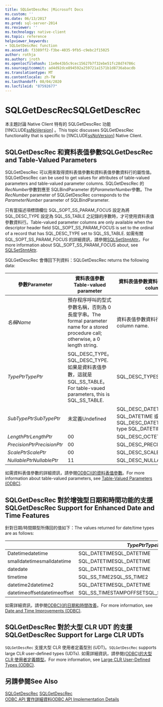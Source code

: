 ```yaml
---
title: SQLGetDescRec |Microsoft Docs
ms.custom: ''
ms.date: 06/13/2017
ms.prod: sql-server-2014
ms.reviewer: ''
ms.technology: native-client
ms.topic: reference
helpviewer_keywords:
- SQLGetDescRec function
ms.assetid: f3389ff2-f3be-4035-9fb5-c9ebc2f15025
author: rothja
ms.author: jroth
ms.openlocfilehash: 11e0e43b5c9cec15627b7f32ebe51fc28d74786c
ms.sourcegitcommit: ad4d92dce894592a259721a1571b1d8736abacdb
ms.translationtype: MT
ms.contentlocale: zh-TW
ms.lasthandoff: 08/04/2020
ms.locfileid: "87592677"
---
```

# <a name="sqlgetdescrec"></a><span data-ttu-id="5d61a-102">SQLGetDescRec</span><span class="sxs-lookup"><span data-stu-id="5d61a-102">SQLGetDescRec</span></span>
  <span data-ttu-id="5d61a-103">本主題討論 Native Client 特有的 SQLGetDescRec 功能 [!INCLUDE[ssNoVersion](../../includes/ssnoversion-md.md)] 。</span><span class="sxs-lookup"><span data-stu-id="5d61a-103">This topic discusses SQLGetDescRec functionality that is specific to [!INCLUDE[ssNoVersion](../../includes/ssnoversion-md.md)] Native Client.</span></span>  
  
## <a name="sqlgetdescrec-and-table-valued-parameters"></a><span data-ttu-id="5d61a-104">SQLGetDescRec 和資料表值參數</span><span class="sxs-lookup"><span data-stu-id="5d61a-104">SQLGetDescRec and Table-Valued Parameters</span></span>  
 <span data-ttu-id="5d61a-105">SQLGetDescRec 可以用來取得資料表值參數和資料表值參數資料行的屬性值。</span><span class="sxs-lookup"><span data-stu-id="5d61a-105">SQLGetDescRec can be used to get values for attributes of table-valued parameters and table-valued parameter columns.</span></span> <span data-ttu-id="5d61a-106">SQLGetDescRec 的*RecNumber*參數對應至 SQLBindParameter 的*ParameterNumber*參數。</span><span class="sxs-lookup"><span data-stu-id="5d61a-106">The *RecNumber* parameter of SQLGetDescRec corresponds to the *ParameterNumber* parameter of SQLBindParameter.</span></span>  
  
 <span data-ttu-id="5d61a-107">只有當描述項標頭欄位 SQL_SOPT_SS_PARAM_FOCUS 設定為將 SQL_DESC_TYPE 設定為 SQL_SS_TABLE 之記錄的序數時，才可使用資料表值參數資料行。</span><span class="sxs-lookup"><span data-stu-id="5d61a-107">Table-valued parameter columns are only available when the descriptor header field SQL_SOPT_SS_PARAM_FOCUS is set to the ordinal of a record that has SQL_DESC_TYPE set to SQL_SS_TABLE.</span></span> <span data-ttu-id="5d61a-108">如需有關 SQL_SOPT_SS_PARAM_FOCUS 的詳細資訊，請參閱[SQLSetStmtAttr](sqlsetstmtattr.md)。</span><span class="sxs-lookup"><span data-stu-id="5d61a-108">For more information about SQL_SOPT_SS_PARAM_FOCUS about, see [SQLSetStmtAttr](sqlsetstmtattr.md).</span></span>  
  
 <span data-ttu-id="5d61a-109">SQLGetDescRec 會傳回下列資料：</span><span class="sxs-lookup"><span data-stu-id="5d61a-109">SQLGetDescRec returns the following data:</span></span>  
  
|<span data-ttu-id="5d61a-110">參數</span><span class="sxs-lookup"><span data-stu-id="5d61a-110">Parameter</span></span>|<span data-ttu-id="5d61a-111">資料表值參數</span><span class="sxs-lookup"><span data-stu-id="5d61a-111">Table-valued parameter</span></span>|<span data-ttu-id="5d61a-112">資料表值參數資料行和其他參數</span><span class="sxs-lookup"><span data-stu-id="5d61a-112">Table-valued parameter columns and other parameters</span></span>|  
|---------------|-----------------------------|----------------------------------------------------------|  
|<span data-ttu-id="5d61a-113">*名稱*</span><span class="sxs-lookup"><span data-stu-id="5d61a-113">*Name*</span></span>|<span data-ttu-id="5d61a-114">預存程序呼叫的型式參數名稱，否則為 0 長度字串。</span><span class="sxs-lookup"><span data-stu-id="5d61a-114">The formal parameter name for a stored procedure call; otherwise, a 0 length string.</span></span>|<span data-ttu-id="5d61a-115">資料表值參數資料行名稱。</span><span class="sxs-lookup"><span data-stu-id="5d61a-115">The table-valued parameter column name.</span></span>|  
|<span data-ttu-id="5d61a-116">*TypePtr*</span><span class="sxs-lookup"><span data-stu-id="5d61a-116">*TypePtr*</span></span>|<span data-ttu-id="5d61a-117">SQL_DESC_TYPE。</span><span class="sxs-lookup"><span data-stu-id="5d61a-117">SQL_DESC_TYPE.</span></span> <span data-ttu-id="5d61a-118">如果是資料表值參數，這就是 SQL_SS_TABLE。</span><span class="sxs-lookup"><span data-stu-id="5d61a-118">For table-vaued parameters, this is SQL_SS_TABLE.</span></span>|<span data-ttu-id="5d61a-119">SQL_DESC_TYPE</span><span class="sxs-lookup"><span data-stu-id="5d61a-119">SQL_DESC_TYPE</span></span>|  
|<span data-ttu-id="5d61a-120">*SubTypePtr*</span><span class="sxs-lookup"><span data-stu-id="5d61a-120">*SubTypePtr*</span></span>|<span data-ttu-id="5d61a-121">未定義</span><span class="sxs-lookup"><span data-stu-id="5d61a-121">Undefined</span></span>|<span data-ttu-id="5d61a-122">SQL_DESC_DATETIME_INTERVAL_CODE (如果是 SQL_DATETIME 或 SQL_INTERVAL 類型的記錄)。</span><span class="sxs-lookup"><span data-stu-id="5d61a-122">SQL_DESC_DATETIME_INTERVAL_CODE (For records of type SQL_DATETIME or SQL_INTERVAL.)</span></span>|  
|<span data-ttu-id="5d61a-123">*LengthPtr*</span><span class="sxs-lookup"><span data-stu-id="5d61a-123">*LengthPtr*</span></span>|<span data-ttu-id="5d61a-124">0</span><span class="sxs-lookup"><span data-stu-id="5d61a-124">0</span></span>|<span data-ttu-id="5d61a-125">SQL_DESC_OCTET_LENGTH</span><span class="sxs-lookup"><span data-stu-id="5d61a-125">SQL_DESC_OCTET_LENGTH</span></span>|  
|<span data-ttu-id="5d61a-126">*PrecisionPtr*</span><span class="sxs-lookup"><span data-stu-id="5d61a-126">*PrecisionPtr*</span></span>|<span data-ttu-id="5d61a-127">0</span><span class="sxs-lookup"><span data-stu-id="5d61a-127">0</span></span>|<span data-ttu-id="5d61a-128">SQL_DESC_PRECISION</span><span class="sxs-lookup"><span data-stu-id="5d61a-128">SQL_DESC_PRECISION</span></span>|  
|<span data-ttu-id="5d61a-129">*ScalePtr*</span><span class="sxs-lookup"><span data-stu-id="5d61a-129">*ScalePtr*</span></span>|<span data-ttu-id="5d61a-130">0</span><span class="sxs-lookup"><span data-stu-id="5d61a-130">0</span></span>|<span data-ttu-id="5d61a-131">SQL_DESC_SCALE</span><span class="sxs-lookup"><span data-stu-id="5d61a-131">SQL_DESC_SCALE</span></span>|  
|<span data-ttu-id="5d61a-132">*NullablePtr*</span><span class="sxs-lookup"><span data-stu-id="5d61a-132">*NullablePtr*</span></span>|<span data-ttu-id="5d61a-133">1</span><span class="sxs-lookup"><span data-stu-id="5d61a-133">1</span></span>|<span data-ttu-id="5d61a-134">SQL_DESC_NULLABLE</span><span class="sxs-lookup"><span data-stu-id="5d61a-134">SQL_DESC_NULLABLE</span></span>|  
  
 <span data-ttu-id="5d61a-135">如需資料表值參數的詳細資訊，請參閱[ODBC&#41;&#40;的資料表值參數](../native-client-odbc-table-valued-parameters/table-valued-parameters-odbc.md)。</span><span class="sxs-lookup"><span data-stu-id="5d61a-135">For more information about table-valued parameters, see [Table-Valued Parameters &#40;ODBC&#41;](../native-client-odbc-table-valued-parameters/table-valued-parameters-odbc.md).</span></span>  
  
## <a name="sqlgetdescrec-support-for-enhanced-date-and-time-features"></a><span data-ttu-id="5d61a-136">SQLGetDescRec 對於增強型日期和時間功能的支援</span><span class="sxs-lookup"><span data-stu-id="5d61a-136">SQLGetDescRec Support for Enhanced Date and Time Features</span></span>  
 <span data-ttu-id="5d61a-137">針對日期/時間類型所傳回的值如下：</span><span class="sxs-lookup"><span data-stu-id="5d61a-137">The values returned for date/time types are as follows:</span></span>  
  
||<span data-ttu-id="5d61a-138">*TypePtr*</span><span class="sxs-lookup"><span data-stu-id="5d61a-138">*TypePtr*</span></span>|<span data-ttu-id="5d61a-139">*SubTypePtr*</span><span class="sxs-lookup"><span data-stu-id="5d61a-139">*SubTypePtr*</span></span>|<span data-ttu-id="5d61a-140">*LengthPtr*</span><span class="sxs-lookup"><span data-stu-id="5d61a-140">*LengthPtr*</span></span>|<span data-ttu-id="5d61a-141">*PrecisionPtr*</span><span class="sxs-lookup"><span data-stu-id="5d61a-141">*PrecisionPtr*</span></span>|<span data-ttu-id="5d61a-142">*ScalePtr*</span><span class="sxs-lookup"><span data-stu-id="5d61a-142">*ScalePtr*</span></span>|  
|-|---------------|------------------|-----------------|--------------------|----------------|  
|<span data-ttu-id="5d61a-143">Datetime</span><span class="sxs-lookup"><span data-stu-id="5d61a-143">datetime</span></span>|<span data-ttu-id="5d61a-144">SQL_DATETIME</span><span class="sxs-lookup"><span data-stu-id="5d61a-144">SQL_DATETIME</span></span>|<span data-ttu-id="5d61a-145">SQL_CODE_TIMESTAMP</span><span class="sxs-lookup"><span data-stu-id="5d61a-145">SQL_CODE_TIMESTAMP</span></span>|<span data-ttu-id="5d61a-146">4</span><span class="sxs-lookup"><span data-stu-id="5d61a-146">4</span></span>|<span data-ttu-id="5d61a-147">3</span><span class="sxs-lookup"><span data-stu-id="5d61a-147">3</span></span>|<span data-ttu-id="5d61a-148">3</span><span class="sxs-lookup"><span data-stu-id="5d61a-148">3</span></span>|  
|<span data-ttu-id="5d61a-149">smalldatetime</span><span class="sxs-lookup"><span data-stu-id="5d61a-149">smalldatetime</span></span>|<span data-ttu-id="5d61a-150">SQL_DATETIME</span><span class="sxs-lookup"><span data-stu-id="5d61a-150">SQL_DATETIME</span></span>|<span data-ttu-id="5d61a-151">SQL_CODE_TIMESTAMP</span><span class="sxs-lookup"><span data-stu-id="5d61a-151">SQL_CODE_TIMESTAMP</span></span>|<span data-ttu-id="5d61a-152">8</span><span class="sxs-lookup"><span data-stu-id="5d61a-152">8</span></span>|<span data-ttu-id="5d61a-153">0</span><span class="sxs-lookup"><span data-stu-id="5d61a-153">0</span></span>|<span data-ttu-id="5d61a-154">0</span><span class="sxs-lookup"><span data-stu-id="5d61a-154">0</span></span>|  
|<span data-ttu-id="5d61a-155">date</span><span class="sxs-lookup"><span data-stu-id="5d61a-155">date</span></span>|<span data-ttu-id="5d61a-156">SQL_DATETIME</span><span class="sxs-lookup"><span data-stu-id="5d61a-156">SQL_DATETIME</span></span>|<span data-ttu-id="5d61a-157">SQL_CODE_DATE</span><span class="sxs-lookup"><span data-stu-id="5d61a-157">SQL_CODE_DATE</span></span>|<span data-ttu-id="5d61a-158">6</span><span class="sxs-lookup"><span data-stu-id="5d61a-158">6</span></span>|<span data-ttu-id="5d61a-159">0</span><span class="sxs-lookup"><span data-stu-id="5d61a-159">0</span></span>|<span data-ttu-id="5d61a-160">0</span><span class="sxs-lookup"><span data-stu-id="5d61a-160">0</span></span>|  
|<span data-ttu-id="5d61a-161">time</span><span class="sxs-lookup"><span data-stu-id="5d61a-161">time</span></span>|<span data-ttu-id="5d61a-162">SQL_SS_TIME2</span><span class="sxs-lookup"><span data-stu-id="5d61a-162">SQL_SS_TIME2</span></span>|<span data-ttu-id="5d61a-163">0</span><span class="sxs-lookup"><span data-stu-id="5d61a-163">0</span></span>|<span data-ttu-id="5d61a-164">10</span><span class="sxs-lookup"><span data-stu-id="5d61a-164">10</span></span>|<span data-ttu-id="5d61a-165">0..7</span><span class="sxs-lookup"><span data-stu-id="5d61a-165">0..7</span></span>|<span data-ttu-id="5d61a-166">0..7</span><span class="sxs-lookup"><span data-stu-id="5d61a-166">0..7</span></span>|  
|<span data-ttu-id="5d61a-167">datetime2</span><span class="sxs-lookup"><span data-stu-id="5d61a-167">datetime2</span></span>|<span data-ttu-id="5d61a-168">SQL_DATETIME</span><span class="sxs-lookup"><span data-stu-id="5d61a-168">SQL_DATETIME</span></span>|<span data-ttu-id="5d61a-169">SQL_CODE_TIMESTAMP</span><span class="sxs-lookup"><span data-stu-id="5d61a-169">SQL_CODE_TIMESTAMP</span></span>|<span data-ttu-id="5d61a-170">16</span><span class="sxs-lookup"><span data-stu-id="5d61a-170">16</span></span>|<span data-ttu-id="5d61a-171">0..7</span><span class="sxs-lookup"><span data-stu-id="5d61a-171">0..7</span></span>|<span data-ttu-id="5d61a-172">0..7</span><span class="sxs-lookup"><span data-stu-id="5d61a-172">0..7</span></span>|  
|<span data-ttu-id="5d61a-173">datetimeoffset</span><span class="sxs-lookup"><span data-stu-id="5d61a-173">datetimeoffset</span></span>|<span data-ttu-id="5d61a-174">SQL_SS_TIMESTAMPOFFSET</span><span class="sxs-lookup"><span data-stu-id="5d61a-174">SQL_SS_TIMESTAMPOFFSET</span></span>|<span data-ttu-id="5d61a-175">0</span><span class="sxs-lookup"><span data-stu-id="5d61a-175">0</span></span>|<span data-ttu-id="5d61a-176">20</span><span class="sxs-lookup"><span data-stu-id="5d61a-176">20</span></span>|<span data-ttu-id="5d61a-177">0..7</span><span class="sxs-lookup"><span data-stu-id="5d61a-177">0..7</span></span>|<span data-ttu-id="5d61a-178">0..7</span><span class="sxs-lookup"><span data-stu-id="5d61a-178">0..7</span></span>|  
  
 <span data-ttu-id="5d61a-179">如需詳細資訊，請參閱[ODBC&#41;&#40;的日期和時間改善](../native-client-odbc-date-time/date-and-time-improvements-odbc.md)。</span><span class="sxs-lookup"><span data-stu-id="5d61a-179">For more information, see [Date and Time Improvements &#40;ODBC&#41;](../native-client-odbc-date-time/date-and-time-improvements-odbc.md).</span></span>  
  
## <a name="sqlgetdescrec-support-for-large-clr-udts"></a><span data-ttu-id="5d61a-180">SQLGetDescRec 對於大型 CLR UDT 的支援</span><span class="sxs-lookup"><span data-stu-id="5d61a-180">SQLGetDescRec Support for Large CLR UDTs</span></span>  
 <span data-ttu-id="5d61a-181">`SQLGetDescRec` 支援大型 CLR 使用者定義型別 (UDT)。</span><span class="sxs-lookup"><span data-stu-id="5d61a-181">`SQLGetDescRec` supports large CLR user-defined types (UDTs).</span></span> <span data-ttu-id="5d61a-182">如需詳細資訊，請參閱[&#40;ODBC&#41;的大型 CLR 使用者定義類型](../native-client/odbc/large-clr-user-defined-types-odbc.md)。</span><span class="sxs-lookup"><span data-stu-id="5d61a-182">For more information, see [Large CLR User-Defined Types &#40;ODBC&#41;](../native-client/odbc/large-clr-user-defined-types-odbc.md).</span></span>  
  
## <a name="see-also"></a><span data-ttu-id="5d61a-183">另請參閱</span><span class="sxs-lookup"><span data-stu-id="5d61a-183">See Also</span></span>  
 <span data-ttu-id="5d61a-184">[SQLGetDescRec](https://go.microsoft.com/fwlink/?LinkId=80707) </span><span class="sxs-lookup"><span data-stu-id="5d61a-184">[SQLGetDescRec](https://go.microsoft.com/fwlink/?LinkId=80707) </span></span>  
 [<span data-ttu-id="5d61a-185">ODBC API 實作詳細資料</span><span class="sxs-lookup"><span data-stu-id="5d61a-185">ODBC API Implementation Details</span></span>](odbc-api-implementation-details.md)  
  
  
